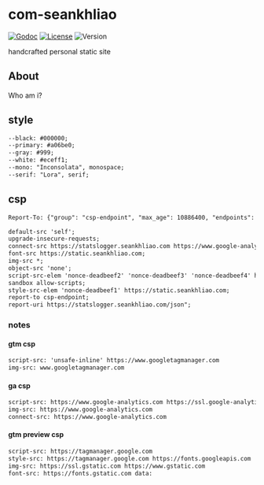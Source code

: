 # com-seankhliao

[![Godoc](http://img.shields.io/badge/godoc-reference-blue.svg?style=flat-square)](https://godoc.org/github.com/seankhliao/com-seankhliao/sitegen)
[![License](https://img.shields.io/github/license/seankhliao/com-seankhliao.svg?style=flat-square)](LICENSE)
![Version](https://img.shields.io/github/v/tag/seankhliao/com-seankhliao?sort=semver&style=flat-square)

handcrafted personal static site

## About

Who am i?

## style

```txt
--black: #000000;
--primary: #a06be0;
--gray: #999;
--white: #eceff1;
--mono: "Inconsolata", monospace;
--serif: "Lora", serif;
```

## csp

```txt
Report-To: {"group": "csp-endpoint", "max_age": 10886400, "endpoints": [{"url":"https://statslogger.seankhliao.com/json"}]}
```

```txt
default-src 'self';
upgrade-insecure-requests;
connect-src https://statslogger.seankhliao.com https://www.google-analytics.com;
font-src https://static.seankhliao.com;
img-src *;
object-src 'none';
script-src-elem 'nonce-deadbeef2' 'nonce-deadbeef3' 'nonce-deadbeef4' https://static.seankhliao.com https://www.google-analytics.com https://ssl.google-analytics.com https://www.googletagmanager.com;
sandbox allow-scripts;
style-src-elem 'nonce-deadbeef1' https://static.seankhliao.com;
report-to csp-endpoint;
report-uri https://statslogger.seankhliao.com/json";
```

### notes

#### gtm csp

```txt
script-src: 'unsafe-inline' https://www.googletagmanager.com
img-src: www.googletagmanager.com
```

#### ga csp

```txt
script-src: https://www.google-analytics.com https://ssl.google-analytics.com
img-src: https://www.google-analytics.com
connect-src: https://www.google-analytics.com
```

#### gtm preview csp

```txt
script-src: https://tagmanager.google.com
style-src: https://tagmanager.google.com https://fonts.googleapis.com
img-src: https://ssl.gstatic.com https://www.gstatic.com
font-src: https://fonts.gstatic.com data:
```
